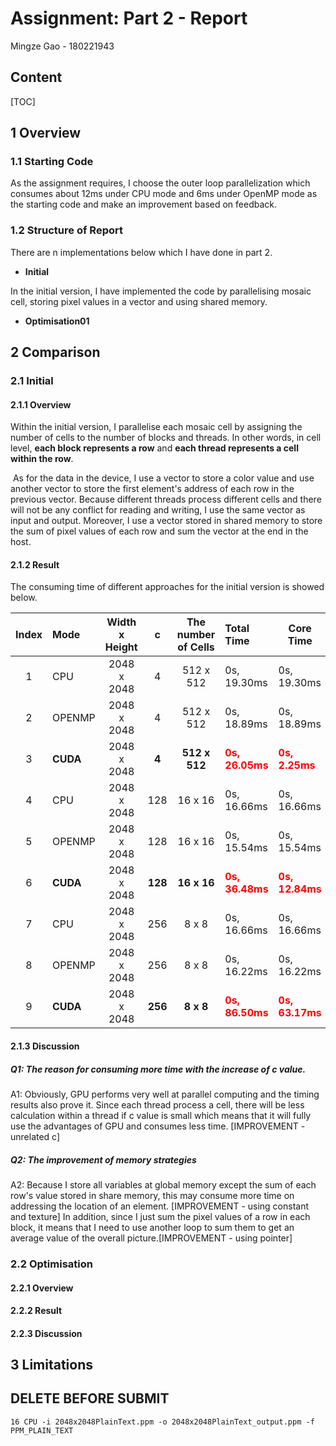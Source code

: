# Assignment: Part 2 - Report

Mingze Gao - 180221943

## Content

[TOC]

## 1 Overview

### 1.1 Starting Code

As the assignment requires, I choose the outer loop parallelization which consumes about 12ms under CPU mode and 6ms under OpenMP mode as the starting code and make an improvement based on feedback. 

### 1.2 Structure of Report

There are n implementations below which I have done in part 2.

- **Initial**

In the initial version, I have implemented the code by parallelising mosaic cell, storing pixel values in a vector and using shared memory.

- **Optimisation01**

## 2 Comparison

### 2.1 Initial

#### 2.1.1 Overview

Within the initial version, I parallelise each mosaic cell by assigning the number of cells to the number of blocks and threads. In other words, in cell level, **each block represents a row** and **each thread represents a cell within the row**. 

​	As for the data in the device, I use a vector to store a color value and use another vector to store the first element's address of each row in the previous vector. Because different threads process different cells and there will not be any conflict for reading and writing, I use the same vector as input and output. Moreover, I use a vector stored in shared memory to store the sum of pixel values of each row and sum the vector at the end in the host.

#### 2.1.2 Result

The consuming time of different approaches for the initial version is showed below.

| Index | Mode     | Width x Height |    c    | The number of Cells | Total Time                                     | Core Time                                      |
| :---: | :------- | :------------: | :-----: | :-----------------: | :--------------------------------------------- | ---------------------------------------------- |
|   1   | CPU      |  2048 x 2048   |    4    |      512 x 512      | 0s, 19.30ms                                    | 0s, 19.30ms                                    |
|   2   | OPENMP   |  2048 x 2048   |    4    |      512 x 512      | 0s, 18.89ms                                    | 0s, 18.89ms                                    |
|   3   | **CUDA** |  2048 x 2048   |  **4**  |    **512 x 512**    | <span style="color:red">**0s, 26.05ms**</span> | <span style="color:red">**0s, 2.25ms**</span>  |
|   4   | CPU      |  2048 x 2048   |   128   |       16 x 16       | 0s, 16.66ms                                    | 0s, 16.66ms                                    |
|   5   | OPENMP   |  2048 x 2048   |   128   |       16 x 16       | 0s, 15.54ms                                    | 0s, 15.54ms                                    |
|   6   | **CUDA** |  2048 x 2048   | **128** |     **16 x 16**     | <span style="color:red">**0s, 36.48ms**</span> | <span style="color:red">**0s, 12.84ms**</span> |
|   7   | CPU      |  2048 x 2048   |   256   |        8 x 8        | 0s, 16.66ms                                    | 0s, 16.66ms                                    |
|   8   | OPENMP   |  2048 x 2048   |   256   |        8 x 8        | 0s, 16.22ms                                    | 0s, 16.22ms                                    |
|   9   | **CUDA** |  2048 x 2048   | **256** |      **8 x 8**      | <span style="color:red">**0s, 86.50ms**</span> | <span style="color:red">**0s, 63.17ms**</span> |



#### 2.1.3 Discussion

##### Q1: The reason for consuming more time with the increase of c value.

A1: Obviously, GPU performs very well at parallel computing and the timing results also prove it. Since each thread process a cell, there will be less calculation within a thread if c value is small which means that it will fully use the advantages of GPU and consumes less time. [IMPROVEMENT - unrelated c]



##### Q2: The improvement of memory strategies

A2: Because I store all variables at global memory except the sum of each row's value stored in share memory, this may consume more time on addressing the location of an element.  [IMPROVEMENT - using constant and texture] In addition, since I just sum the pixel values of a row in each block, it means that I need to use another loop to sum them to get an average value of the overall picture.[IMPROVEMENT - using pointer]



### 2.2 Optimisation

#### 2.2.1 Overview

#### 2.2.2 Result

#### 2.2.3 Discussion

## 3 Limitations

## DELETE BEFORE SUBMIT

```
16 CPU -i 2048x2048PlainText.ppm -o 2048x2048PlainText_output.ppm -f PPM_PLAIN_TEXT
```

